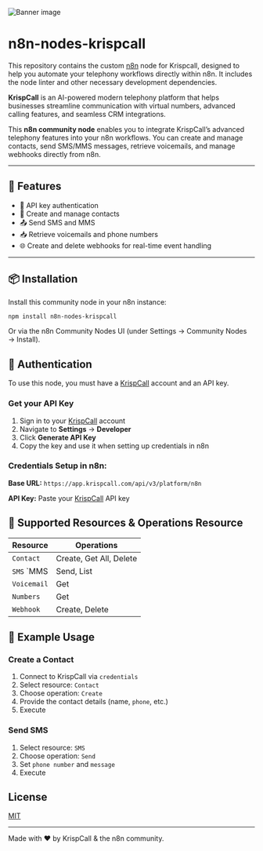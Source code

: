 ![Banner image](https://user-images.githubusercontent.com/10284570/173569848-c624317f-42b1-45a6-ab09-f0ea3c247648.png)

# n8n-nodes-krispcall

This repository contains the custom [n8n](https://n8n.io) node for Krispcall, designed to help you automate your telephony workflows directly within n8n. It includes the node linter and other necessary development dependencies.

**KrispCall** is an AI-powered modern telephony platform that helps businesses streamline communication with virtual numbers, advanced calling features, and seamless CRM integrations.

This **n8n community node** enables you to integrate KrispCall’s advanced telephony features into your n8n workflows. You can create and manage contacts, send SMS/MMS messages, retrieve voicemails, and manage webhooks directly from n8n.

---

## 🔧 Features

- 🔐 API key authentication
- 📇 Create and manage contacts
- 📤 Send SMS and MMS
- 📥 Retrieve voicemails and phone numbers
- 🌐 Create and delete webhooks for real-time event handling

---

## 📦 Installation

Install this community node in your n8n instance:

```bash
npm install n8n-nodes-krispcall
```

Or via the n8n Community Nodes UI (under Settings → Community Nodes → Install).

## 🔐 Authentication

To use this node, you must have a [KrispCall](https://krispcall.com) account and an API key.

### Get your API Key

1. Sign in to your [KrispCall](https://krispcall.com) account
2. Navigate to **Settings** → **Developer**
3. Click **Generate API Key**
4. Copy the key and use it when setting up credentials in n8n

### Credentials Setup in n8n:

**Base URL:** `https://app.krispcall.com/api/v3/platform/n8n`

**API Key:** Paste your [KrispCall](https://krispcall.com) API key

## 🔁 Supported Resources & Operations Resource

| Resource    | Operations              |
| ----------- | ----------------------- |
| `Contact`   | Create, Get All, Delete |
| `SMS` `MMS  | Send, List              |
| `Voicemail` | Get                     |
| `Numbers`   | Get                     |
| `Webhook`   | Create, Delete          |

## 📘 Example Usage

### Create a Contact

1. Connect to KrispCall via `credentials`
2. Select resource: `Contact`
3. Choose operation: `Create`
4. Provide the contact details (name, `phone`, etc.)
5. Execute

### Send SMS

1. Select resource: `SMS`
2. Choose operation: `Send`
3. Set `phone number` and `message`
4. Execute

## License

[MIT](https://github.com/n8n-io/n8n-nodes-krispcall/blob/master/LICENSE.md)

---

Made with ❤️ by KrispCall & the n8n community.
